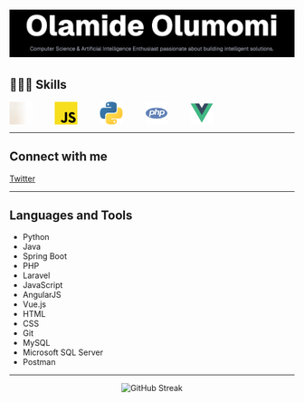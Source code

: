 # ![Banner](/public/image1.png)

<!-- --- -->

## 👨🏾‍💻 Skills

<div style="display: flex; gap: 40px; align-items: center;">
	<img src="/public/java.svg" alt="Java" width="40" height="40" />
	<img src="/public/javascript.svg" alt="JavaScript" width="40" height="40" />
	<img src="/public/python.svg" alt="Python" width="40" height="40" />
	<img src="/public/php.svg" alt="PHP" width="40" height="40" />
	<img src="/public/vuejs.svg" alt="VueJS" width="40" height="40" />
	<!-- Add more SVGs by inserting <img src="/public/your-skill.svg" alt="Skill" width="50" height="50" /> -->
</div>

<!-- **🌱 Currently learning:** Spring Boot

**💬 Ask me about:** Python, Java, Spring Boot, PHP, Laravel, JavaScript, AngularJS, Vue.js, HTML, CSS

**📫 Reach me at:** momi.official33@outlook.com -->

---

## Connect with me

[Twitter](https://twitter.com/scientistmomi)

---

## Languages and Tools

- Python
- Java
- Spring Boot
- PHP
- Laravel
- JavaScript
- AngularJS
- Vue.js
- HTML
- CSS
- Git
- MySQL
- Microsoft SQL Server
- Postman

---

<!-- ![Top Languages](https://github-readme-stats.vercel.app/api/top-langs?username=scientist-momi&show_icons=true&locale=en&layout=compact)
![GitHub Stats](https://github-readme-stats.vercel.app/api?username=scientist-momi&show_icons=true&locale=en) -->
<div align="center">
	<img src="https://github-readme-streak-stats.herokuapp.com/?user=scientist-momi&" alt="GitHub Streak" />
</div>

